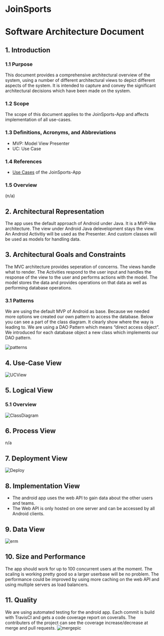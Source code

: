 # JoinSports
# Software Architecture Document

## 1. Introduction
### 1.1 Purpose
This document provides a comprehensive architectural overview of the system, 
using a number of different architectural views to depict different aspects of the system. 
It is intended to capture and convey the significant architectural decisions which have been made on the system.

### 1.2 Scope
The scope of this document applies to the JoinSports-App and affects implementation of all use-cases.

### 1.3 Definitions, Acronyms, and Abbreviations
- MVP: Model View Presenter
- UC: Use Case

### 1.4 References
- [Use Cases](https://github.com/JoinSports/Documentation/tree/master/Use%20Cases) of the JoinSports-App

### 1.5 Overview
(n/a)

## 2. Architectural Representation
The app uses the default approach of Android under Java. It is a MVP-like architecture. The view under Android Java
delevelopment stays the view. An Android Activitiy will be used as the Presenter. And custom classes will 
be used as models for handling data.

## 3. Architectural Goals and Constraints
The MVC architecture provides seperation of concerns. The views handle what to render. The Activities respond to the user
input and handles the response of the view to the user and performs actions with the model. The model stores the data and
provides operations on that data as well as performing database operations.

### 3.1 Patterns

We are using the default MVP of Android as base. Because we needed more options we created our own pattern to access the database. Below you can see a part of the class diagram. It clearly show where the way is leading to. We are using a DAO Pattern which means “direct access object”. We introduced for each database object a new class which implements our DAO pattern.

![patterns][]

## 4. Use-Case View
![UCView][]

## 5. Logical View
### 5.1 Overview
![ClassDiagram][]
<!-- ###5.2 Architecturally Significant Design Packages -->

## 6. Process View
n/a

## 7. Deployment View
![Deploy][]

## 8. Implementation View
* The android app uses the web API to gain data about the other users and teams.
* The Web API is only hosted on one server and can be accessed by all Android clients.

## 9. Data View
![erm][]

## 10. Size and Performance
The app should work for up to 100 concurrent users at the moment. The scaling is working pretty good so a larger userbase will be no problem. The performance could be improved by using more caching on the web API and using multiple servers as load balancers.

## 11. Quality
We are using automated testing for the android app. Each commit is build with TravisCI and gets a code coverage report on coveralls. The contributers of the project can see the coverage increase/decrease at merge and pull requests.
![mergepic][]

<!-- picture links -->
[patterns]: https://github.com/JoinSports/Documentation/raw/master/Final%20Presentation/Class%20Diagram%20(DAO%20Pattern).png
[mergepic]: https://github.com/JoinSports/Documentation/raw/master/Testing/TravisCoverallsMerge.png
[erm]: https://github.com/JoinSports/Documentation/raw/master/Final%20Presentation/erm_neu.PNG
[Deploy]: https://github.com/JoinSports/Documentation/raw/master/Final%20Presentation/Deployment%20VIew.png
[UCView]: https://github.com/JoinSports/Documentation/raw/master/UC%20Diagram/use-case%20diagram-newscope.png
[ClassDiagram]: https://github.com/JoinSports/Documentation/raw/master/Final%20Presentation/class-diagramm-marked.png
